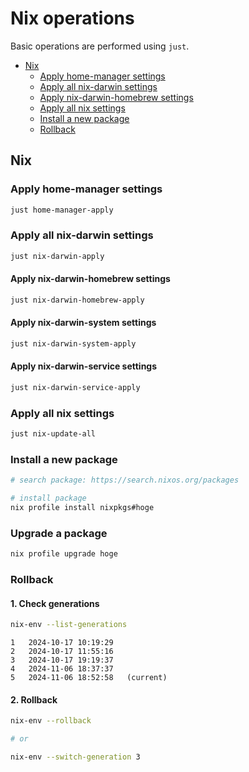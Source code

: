 # Nix operations

Basic operations are performed using `just`.

- [Nix](#nix)
  - [Apply home-manager settings](#apply-home-manager-settings)
  - [Apply all nix-darwin settings](#apply-all-nix-darwin-settings)
  - [Apply nix-darwin-homebrew settings](#apply-nix-darwin-homebrew-settings)
  - [Apply all nix settings](#apply-all-nix-settings)
  - [Install a new package](#install-a-new-package)
  - [Rollback](#rollback)

## Nix

### Apply home-manager settings

```sh
just home-manager-apply
```

### Apply all nix-darwin settings

```sh
just nix-darwin-apply
```

#### Apply nix-darwin-homebrew settings

```sh
just nix-darwin-homebrew-apply
```

#### Apply nix-darwin-system settings

```sh
just nix-darwin-system-apply
```

#### Apply nix-darwin-service settings

```sh
just nix-darwin-service-apply
```

### Apply all nix settings

```sh
just nix-update-all
```

### Install a new package

```sh
# search package: https://search.nixos.org/packages

# install package
nix profile install nixpkgs#hoge
```

### Upgrade a package

```sh
nix profile upgrade hoge
```

### Rollback

#### 1. Check generations 

```sh
nix-env --list-generations
```

```
1   2024-10-17 10:19:29   
2   2024-10-17 11:55:16   
3   2024-10-17 19:19:37   
4   2024-11-06 18:37:37   
5   2024-11-06 18:52:58   (current)
```

#### 2. Rollback

```sh
nix-env --rollback

# or

nix-env --switch-generation 3
```
